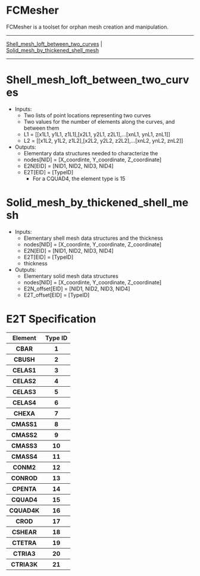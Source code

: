 FCMesher
========

FCMesher is a toolset for orphan mesh creation and manipulation.

---

[Shell_mesh_loft_between_two_curves](#shell_mesh_loft_between_two_curve) |
[Solid_mesh_by_thickened_shell_mesh](#solid_mesh_by_thickened_shell_mesh)

---

# Shell_mesh_loft_between_two_curves

* Inputs:
    - Two lists of point locations representing two curves
    - Two values for the number of elements along the curves, and between them
    - L1 = [[x1L1, y1L1, z1L1],[x2L1, y2L1, z2L1],...[xnL1, ynL1, znL1]]
    - L2 = [[x1L2, y1L2, z1L2],[x2L2, y2L2, z2L2],...[xnL2, ynL2, znL2]]
* Outputs:
    - Elementary data structures needed to characterize the 
    - nodes[NID] = [X_coordinte, Y_coordinate, Z_coordinate]
    - E2N[EID] = [NID1, NID2, NID3, NID4]
    - E2T[EID] = [TypeID] 
        - For a CQUAD4, the element type is 15

# Solid_mesh_by_thickened_shell_mesh

* Inputs:
    - Elementary shell mesh data structures and the thickness
    - nodes[NID] = [X_coordinte, Y_coordinate, Z_coordinate]
    - E2N[EID] = [NID1, NID2, NID3, NID4]
    - E2T[EID] = [TypeID] 
    - thickness
* Outputs:
    - Elementary solid mesh data structures
    - nodes[NID] = [X_coordinte, Y_coordinate, Z_coordinate]
    - E2N_offset[EID] = [NID1, NID2, NID3, NID4]
    - E2T_offset[EID] = [TypeID] 

# E2T Specification
<table>
    <tr><th><b>Element</b></th><th><b>Type ID</b></th></tr>
    <tr><th>   CBAR       </th><th>       1      </th></tr>
    <tr><th>   CBUSH      </th><th>       2      </th></tr>
    <tr><th>   CELAS1     </th><th>       3      </th></tr>
    <tr><th>   CELAS2     </th><th>       4      </th></tr>
    <tr><th>   CELAS3     </th><th>       5      </th></tr>
    <tr><th>   CELAS4     </th><th>       6      </th></tr>
    <tr><th>   CHEXA      </th><th>       7      </th></tr>
    <tr><th>   CMASS1     </th><th>       8      </th></tr>
    <tr><th>   CMASS2     </th><th>       9      </th></tr>
    <tr><th>   CMASS3     </th><th>       10     </th></tr>
    <tr><th>   CMASS4     </th><th>       11     </th></tr>
    <tr><th>   CONM2      </th><th>       12     </th></tr>
    <tr><th>   CONROD     </th><th>       13     </th></tr>
    <tr><th>   CPENTA     </th><th>       14     </th></tr>
    <tr><th>   CQUAD4     </th><th>       15     </th></tr>
    <tr><th>   CQUAD4K    </th><th>       16     </th></tr>
    <tr><th>   CROD       </th><th>       17     </th></tr>
    <tr><th>   CSHEAR     </th><th>       18     </th></tr>
    <tr><th>   CTETRA     </th><th>       19     </th></tr>
    <tr><th>   CTRIA3     </th><th>       20     </th></tr>
    <tr><th>   CTRIA3K    </th><th>       21     </th></tr>
</table>
